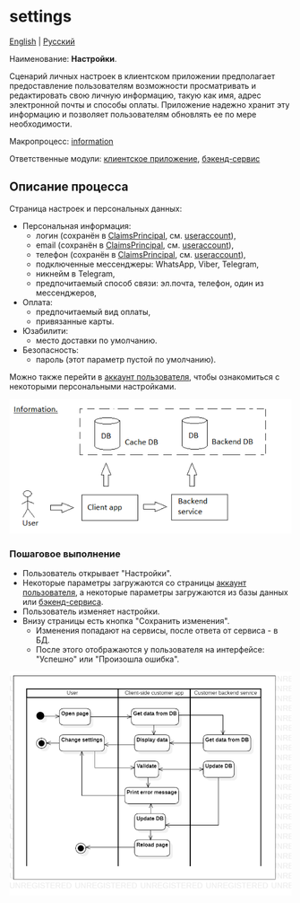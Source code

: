 # settings

[English](settings.md) | [Русский](settings.ru.md)

Наименование: **Настройки**.

Сценарий личных настроек в клиентском приложении предполагает предоставление пользователям возможности просматривать и редактировать свою личную информацию, такую как имя, адрес электронной почты и способы оплаты.
Приложение надежно хранит эту информацию и позволяет пользователям обновлять ее по мере необходимости.

Макропроцесс: [information](../../macroprocesses/information.md)

Ответственные модули: [клиентское приложение](../../frontend/customerclient.ru.md), [бэкенд-сервис](../../backend/customerbackend.ru.md)

## Описание процесса

Страница настроек и персональных данных: 
- Персональная информация:
   - логин (сохранён в [ClaimsPrincipal](https://learn.microsoft.com/en-us/dotnet/api/system.security.claims.claimsprincipal), см. [useraccount](../systembackend/useraccount.ru.md)),
   - email (сохранён в [ClaimsPrincipal](https://learn.microsoft.com/en-us/dotnet/api/system.security.claims.claimsprincipal), см. [useraccount](../systembackend/useraccount.ru.md)),
   - телефон (сохранён в [ClaimsPrincipal](https://learn.microsoft.com/en-us/dotnet/api/system.security.claims.claimsprincipal), см. [useraccount](../systembackend/useraccount.ru.md)),
   - подключенные мессенджеры: WhatsApp, Viber, Telegram,
   - никнейм в Telegram,
   - предпочитаемый способ связи: эл.почта, телефон, один из мессенджеров,
- Оплата:
   - предпочитаемый вид оплаты,
   - привязанные карты.
- Юзабилити:
   - место доставки по умолчанию.
- Безопасность:
   - пароль (этот параметр пустой по умолчанию).

Можно также перейти в [аккаунт пользователя](../systembackend/useraccount.ru.md), чтобы ознакомиться с некоторыми персональными настройками.

![information_overall](../../img/information_overall.png)

### Пошаговое выполнение

- Пользователь открывает "Настройки".
- Некоторые параметры загружаются со страницы [аккаунт пользователя](../systembackend/useraccount.ru.md), а некоторые параметры загружаются из базы данных или [бэкенд-сервиса](../../backend/customerbackend.ru.md).
- Пользователь изменяет настройки.
- Внизу страницы есть кнопка "Сохранить изменения".
    - Изменения попадают на сервисы, после ответа от сервиса - в БД.
    - После этого отображаются у пользователя на интерфейсе: "Успешно" или "Произошла ошибка".

![customer.settings](../../img/activitydiagrams/customer.settings.png)
